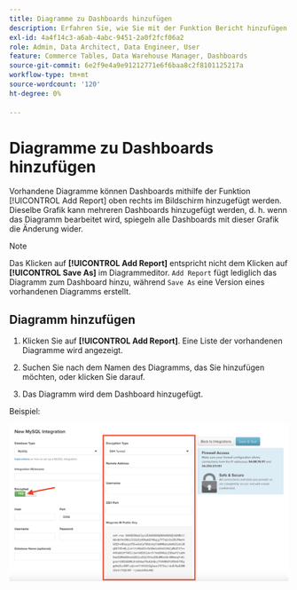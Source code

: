 ```yaml
---
title: Diagramme zu Dashboards hinzufügen
description: Erfahren Sie, wie Sie mit der Funktion Bericht hinzufügen Diagramme zu Dashboards hinzufügen.
exl-id: 4a4f14c3-a6ab-4abc-9451-2a0f2fcf06a2
role: Admin, Data Architect, Data Engineer, User
feature: Commerce Tables, Data Warehouse Manager, Dashboards
source-git-commit: 6e2f9e4a9e91212771e6f6baa8c2f8101125217a
workflow-type: tm+mt
source-wordcount: '120'
ht-degree: 0%

---
```


# Diagramme zu Dashboards hinzufügen

Vorhandene Diagramme können Dashboards mithilfe der Funktion [!UICONTROL Add Report] oben rechts im Bildschirm hinzugefügt werden. Dieselbe Grafik kann mehreren Dashboards hinzugefügt werden, d. h. wenn das Diagramm bearbeitet wird, spiegeln alle Dashboards mit dieser Grafik die Änderung wider.

>[!NOTE]
>
>Das Klicken auf **[!UICONTROL Add Report]** entspricht nicht dem Klicken auf **[!UICONTROL Save As]** im Diagrammeditor. `Add Report` fügt lediglich das Diagramm zum Dashboard hinzu, während `Save As` eine Version eines vorhandenen Diagramms erstellt.

## Diagramm hinzufügen

1. Klicken Sie auf **[!UICONTROL Add Report]**. Eine Liste der vorhandenen Diagramme wird angezeigt.

1. Suchen Sie nach dem Namen des Diagramms, das Sie hinzufügen möchten, oder klicken Sie darauf.

1. Das Diagramm wird dem Dashboard hinzugefügt.

Beispiel:

![Diagramm hinzufügen](../../assets/sql-integration-encrypted-yes.png)
